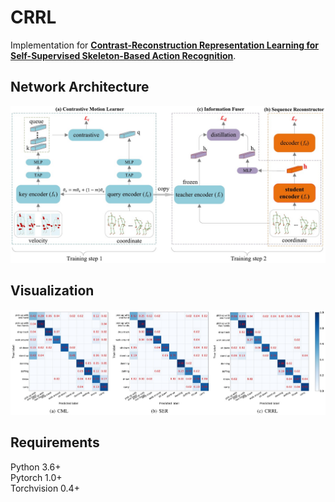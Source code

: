 # CRRL
Implementation for [**Contrast-Reconstruction Representation Learning for Self-Supervised Skeleton-Based Action Recognition**](https://ieeexplore.ieee.org/document/9901454).


## Network Architecture
![image](https://github.com/Picasso-Wang/CRRL/blob/main/images/network_architecture.jpg)
<br>

## Visualization
![image](https://github.com/Picasso-Wang/CRRL/blob/main/images/visualization.jpg)
<br>

## Requirements
Python 3.6+ <br>
Pytorch 1.0+ <br>
Torchvision 0.4+
